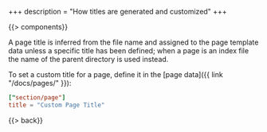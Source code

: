 +++
description = "How titles are generated and customized"
+++

{{> components}}

A page title is inferred from the file name and assigned to the page template data unless a specific title has been defined; when a page is an index file the name of the parent directory is used instead.

To set a custom title for a page, define it in the [page data]({{ link "/docs/pages/" }}):

```toml
["section/page"]
title = "Custom Page Title"
```

{{> back}}
